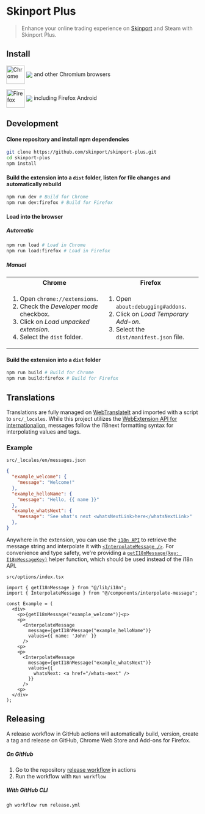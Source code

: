 # Skinport Plus

> Enhance your online trading experience on [Skinport](https://skinport.com) and Steam with Skinport Plus.

## Install

[link-chrome]: https://chrome.google.com/webstore/detail/skinport-plus/lmaokgcdiccpfgacillojaojkfpdfeej 'Version published on Chrome Web Store'
[link-firefox]: https://addons.mozilla.org/firefox/addon/skinport-plus/ 'Version published on Mozilla Add-ons'

[<img src="https://raw.githubusercontent.com/alrra/browser-logos/90fdf03c/src/chrome/chrome.svg" width="48" alt="Chrome" valign="middle">][link-chrome] [<img valign="middle" src="https://img.shields.io/chrome-web-store/v/lmaokgcdiccpfgacillojaojkfpdfeej.svg?label=%20">][link-chrome] and other Chromium browsers

[<img src="https://raw.githubusercontent.com/alrra/browser-logos/90fdf03c/src/firefox/firefox.svg" width="48" alt="Firefox" valign="middle">][link-firefox] [<img valign="middle" src="https://img.shields.io/amo/v/skinport-plus.svg?label=%20">][link-firefox] including Firefox Android

## Development

#### Clone repository and install npm dependencies

```sh
git clone https://github.com/skinport/skinport-plus.git
cd skinport-plus
npm install
```

#### Build the extension into a `dist` folder, listen for file changes and automatically rebuild

```sh
npm run dev # Build for Chrome
npm run dev:firefox # Build for Firefox
```

#### Load into the browser

##### Automatic

```sh
npm run load # Load in Chrome
npm run load:firefox # Load in Firefox
```

##### Manual

<table>
  <tr>
    <th>Chrome</th>
    <th>Firefox</th>
  </tr>
  <tr>
    <td width="50%">
      <ol>
        <li>Open <code>chrome://extensions</code>.</li>
        <li>Check the <i>Developer mode</i> checkbox.</li>
        <li>Click on <i>Load unpacked extension</i>.</li>
        <li>Select the <code>dist</code> folder.</li>
      </ol>
    </td>
    <td width="50%">
      <ol>
        <li>Open <code>about:debugging#addons</code>.</li>
        <li>Click on <i>Load Temporary Add-on</i>.</li>
        <li>Select the <code>dist/manifest.json</code> file.</li>
      </ol>
    </td>
  </tr>
</table>

#### Build the extension into a `dist` folder

```sh
npm run build # Build for Chrome
npm run build:firefox # Build for Firefox
```

## Translations

Translations are fully managed on [WebTranslateIt](https://webtranslateit.com/projects/24296-skinport-extension) and imported with a script to `src/_locales`. While this project utilizes the [WebExtension API for internationalion](https://developer.mozilla.org/en-US/docs/Mozilla/Add-ons/WebExtensions/Internationalization), messages follow the i18next formatting syntax for interpolating values and tags.

### Example

`src/_locales/en/messages.json`

```json
{
  "example_welcome": {
    "message": "Welcome!"
  },
  "example_helloName": {
    "message": "Hello, {{ name }}"
  },
  "example_whatsNext": {
    "message": "See what's next <whatsNextLink>here</whatsNextLink>"
  },
}
```

Anywhere in the extension, you can use the [`i18n API`](https://developer.mozilla.org/en-US/docs/Mozilla/Add-ons/WebExtensions/API/i18n) to retrieve the message string and interpolate it with [`<InterpolateMessage />`](https://github.com/skinport/skinport-plus/blob/main/src/components/interpolate-message.tsx). For convenience and type safety, we're providing a [`getI18nMessage(key: I18nMessageKey)`](https://github.com/skinport/skinport-plus/blob/main/src/lib/i18n.ts) helper function, which should be used instead of the i18n API.

`src/options/index.tsx`

```tsx
import { getI18nMessage } from "@/lib/i18n";
import { InterpolateMessage } from "@/components/interpolate-message";

const Example = (
  <div>
    <p>{getI18nMessage("example_welcome")}<p>
    <p>
      <InterpolateMessage 
        message={getI18nMessage("example_helloName")} 
        values={{ name: 'John' }} 
      />
    <p>
    <p>
      <InterpolateMessage 
        message={getI18nMessage("example_whatsNext")} 
        values={{ 
          whatsNext: <a href="/whats-next" /> 
        }} 
      />
    <p>
  </div>
);
```

## Releasing

A release workflow in GitHub actions will automatically build, version, create a tag and release on GitHub, Chrome Web Store and Add-ons for Firefox.

##### On GitHub

1. Go to the repository [release workflow](https://github.com/skinport/skinport-plus/actions/workflows/release.yml) in actions
1. Run the workflow with `Run workflow`

##### With GitHub CLI

```sh
gh workflow run release.yml
```
